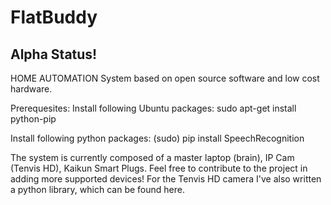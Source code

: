 # FlatBuddy
## Alpha Status! 
HOME AUTOMATION System based on open source software and low cost hardware.

Prerequesites:
Install following Ubuntu packages: sudo apt-get install python-pip

Install following python packages: (sudo) pip install SpeechRecognition

The system is currently composed of a master laptop (brain), IP Cam (Tenvis HD), Kaikun Smart Plugs.
Feel free to contribute to the project in adding more supported devices!
For the Tenvis HD camera I've also written a python library, which can be found here.
